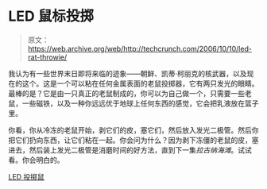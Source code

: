 # LED 鼠标投掷

> 原文：<https://web.archive.org/web/http://techcrunch.com/2006/10/10/led-rat-throwie/>

我认为有一些世界末日即将来临的迹象——朝鲜、凯蒂·柯丽克的核武器，以及现在的这个。这是一个可以粘在任何金属表面的老鼠投掷器，它有两只发光的眼睛。最棒的是？它是由一只真正的老鼠制成的，你可以为自己做一个，只需要一些老鼠，一些磁铁，以及一种你远远优于地球上任何东西的感觉，它会把乳液放在篮子里。

你看，你从冷冻的老鼠开始，剥它们的皮，塞它们，然后放入发光二极管。然后你把它们扔向东西，让它们粘在一起。你会问为什么？因为剥下冻僵的老鼠的皮，塞进去，然后装上发光二极管是消磨时间的好方法，直到下一集*拉古纳海滩*。试试看。你会明白的。

[LED 投掷鼠](https://web.archive.org/web/20201206000103/http://www.instructables.com/id/E7Y1MAP6SOET2JXPD2/?ALLSTEPS)